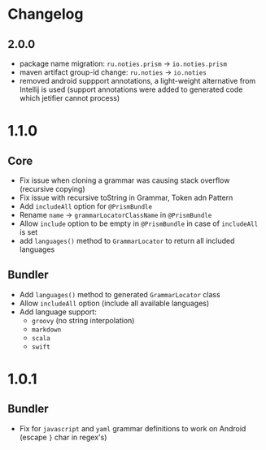 # Changelog

## 2.0.0

* package name migration: `ru.noties.prism` -&gt; `io.noties.prism`
* maven artifact group-id change: `ru.noties` -&gt; `io.noties`
* removed android suppport annotations, a light-weight alternative from Intellij is used (support annotations were added
  to generated code which jetifier cannot process)

# 1.1.0

## Core

* Fix issue when cloning a grammar was causing stack overflow (recursive copying)
* Fix issue with recursive toString in Grammar, Token adn Pattern
* Add `includeAll` option for `@PrismBundle`
* Rename `name` -> `grammarLocatorClassName` in `@PrismBundle`
* Allow `include` option to be empty in `@PrismBundle` in case of `includeAll` is set
* add `languages()` method to `GrammarLocator` to return all included languages

## Bundler

* Add `languages()` method to generated `GrammarLocator` class
* Allow `includeAll` option (include all available languages)
* Add language support:
    * `groovy` (no string interpolation)
    * `markdown`
    * `scala`
    * `swift`

# 1.0.1

## Bundler

* Fix for `javascript` and `yaml` grammar definitions to work on Android (escape `}` char in regex's)